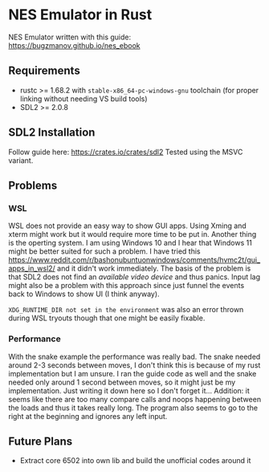 # NES Emulator in Rust
NES Emulator written with this guide: https://bugzmanov.github.io/nes_ebook

## Requirements
- rustc >= 1.68.2 with `stable-x86_64-pc-windows-gnu` toolchain (for proper linking without needing VS build tools)
- SDL2 >= 2.0.8

## SDL2 Installation
Follow guide here: https://crates.io/crates/sdl2
Tested using the MSVC variant.

## Problems
### WSL
WSL does not provide an easy way to show GUI apps. Using Xming and xterm might work but it would require more time to be put in.
Another thing is the operting system. I am using Windows 10 and I hear that Windows 11 might be better suited for such a 
problem. I have tried this https://www.reddit.com/r/bashonubuntuonwindows/comments/hvmc2t/gui_apps_in_wsl2/ and it didn't work
immediately. The basis of the problem is that SDL2 does not find an _available video device_ and thus panics.
Input lag might also be a problem with this approach since just funnel the events back to Windows to show UI (I think anyway).

`XDG_RUNTIME_DIR not set in the environment` was also an error thrown during WSL tryouts though that one might be easily fixable.

### Performance
With the snake example the performance was really bad. The snake needed around 2-3 seconds between moves, I don't think this is
because of my rust implementation but I am unsure. I ran the guide code as well and the snake needed only around 1 second between 
moves, so it might just be my implementation. Just writing it down here so I don't forget it...
Addition: it seems like there are too many compare calls and noops happening between the loads and thus it takes really long.
The program also seems to go to the right at the beginning and ignores any left input.

## Future Plans
- Extract core 6502 into own lib and build the unofficial codes around it
